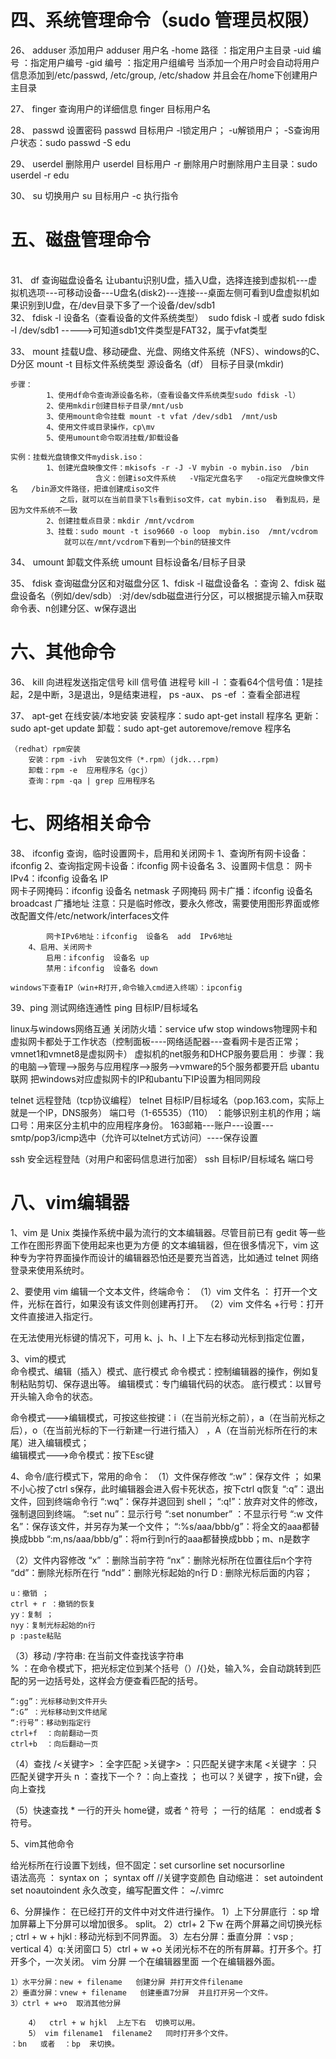 # 四、系统管理命令（sudo 管理员权限）

26、	adduser	添加用户
		adduser  用户名
		-home 路径   ：指定用户主目录
		-uid  编号   ：指定用户编号
		-gid  编号   ：指定用户组编号
	当添加一个用户时会自动将用户信息添加到/etc/passwd, /etc/group, /etc/shadow
	并且会在/home下创建用户主目录

27、	finger  查询用户的详细信息
		finger  目标用户名
	

28、	passwd  设置密码
		passwd  目标用户
		-l锁定用户；	-u解锁用户；	-S查询用户状态：sudo passwd -S edu 		

29、	userdel	删除用户
		userdel 目标用户
	-r  删除用户时删除用户主目录：sudo userdel -r edu
		
30、	su 切换用户
		su  目标用户
		-c  执行指令
		

# 五、磁盘管理命令

​	
31、	df	查询磁盘设备名
​		让ubantu识别U盘，插入U盘，选择连接到虚拟机---虚拟机选项---可移动设备---U盘名(disk2)---连接---桌面左侧可看到U盘
​		虚拟机如果识别到U盘，在/dev目录下多了一个设备/dev/sdb1
​	
32、	fdisk	-l  设备名（查看设备的文件系统类型）
​		sudo fdisk -l 	或者  sudo fdisk -l /dev/sdb1   ----->可知道sdb1文件类型是FAT32，属于vfat类型

33、	mount	挂载U盘、移动硬盘、光盘、网络文件系统（NFS）、windows的C、D分区
		mount -t 目标文件系统类型   源设备名（df）  目标子目录(mkdir)
		
	步骤：
			1、使用df命令查询源设备名称，（查看设备文件系统类型sudo fdisk -l）
			2、使用mkdir创建目标子目录/mnt/usb
			3、使用mount命令挂载 mount -t vfat /dev/sdb1  /mnt/usb
			4、使用文件或目录操作，cp\mv
			5、使用umount命令取消挂载/卸载设备
	
	实例：挂载光盘镜像文件mydisk.iso：
			1、创建光盘映像文件：mkisofs -r -J -V mybin -o mybin.iso  /bin
				       含义：创建iso文件系统   -V指定光盘名字   -o指定光盘映像文件名   /bin源文件路径，把谁创建成iso文件
			   之后，就可以在当前目录下ls看到iso文件，cat mybin.iso  看到乱码，是因为文件系统不一致
			2、创建挂载点目录：mkdir /mnt/vcdrom
			3、挂载：sudo mount -t iso9660 -o loop  mybin.iso  /mnt/vcdrom
				就可以在/mnt/vcdrom下看到一个bin的链接文件


34、	umount	卸载文件系统
		umount  目标设备名/目标子目录

35、	fdisk   查询磁盘分区和对磁盘分区
		1、fdisk  -l  磁盘设备名   ：查询
		2、fdisk  磁盘设备名（例如/dev/sdb）  :对/dev/sdb磁盘进行分区，可以根据提示输入m获取命令表、n创建分区、w保存退出

# 六、其他命令

36、	kill	向进程发送指定信号
		kill  信号值   进程号
		kill -l  ：查看64个信号值：1是挂起，2是中断，3是退出，9是结束进程，
		ps -aux、 ps -ef   ：查看全部进程

37、	apt-get	在线安装/本地安装
		安装程序：sudo  apt-get install  程序名
		更新：sudo apt-get update
		卸载：sudo apt-get autoremove/remove  程序名

	（redhat）rpm安装
		安装：rpm -ivh  安装包文件（*.rpm）(jdk...rpm)
		卸载：rpm -e  应用程序名（gcj）
		查询：rpm -qa | grep 应用程序名

# 七、网络相关命令

38、	ifconfig  查询，临时设置网卡，启用和关闭网卡
		1、查询所有网卡设备：ifconfig
		2、查询指定网卡设备：ifconfig  网卡设备名
	   	3、设置网卡信息：
			网卡IPv4：ifconfig  设备名  IP  
			网卡子网掩码：ifconfig  设备名  netmask  子网掩码
			网卡广播：ifconfig  设备名  broadcast  广播地址
			注意：只是临时修改，要永久修改，需要使用图形界面或修改配置文件/etc/network/interfaces文件
			

			网卡IPv6地址：ifconfig  设备名  add  IPv6地址
		4、启用、关闭网卡
			启用：ifconfig  设备名 up
			禁用：ifconfig  设备名 down
	
	windows下查看IP（win+R打开,命令输入cmd进入终端）：ipconfig

39、ping	测试网络连通性
		ping  目标IP/目标域名
	

linux与windows网络互通
	关闭防火墙：service  ufw stop
	windows物理网卡和虚拟网卡都处于工作状态（控制面板----网络适配器---查看网卡是否正常；vmnet1和vmnet8是虚拟网卡）
	虚拟机的net服务和DHCP服务要启用：
			步骤：我的电脑-->管理-->服务与应用程序-->服务-->vmware的5个服务都要开启
	ubantu联网
	把windows对应虚拟网卡的IP和ubantu下IP设置为相同网段

telnet  远程登陆（tcp协议编程）
	telnet 目标IP/目标域名（pop.163.com，实际上就是一个IP，DNS服务）   端口号（1-65535）（110）  ：能够识别主机的作用；端口号：用来区分主机中的应用程序身份。
	163邮箱---账户---设置---smtp/pop3/icmp选中（允许可以telnet方式访问）----保存设置

ssh	安全远程登陆（对用户和密码信息进行加密）
	ssh  目标IP/目标域名   端口号

# 八、vim编辑器

1、vim 是 Unix 类操作系统中最为流行的文本编辑器。尽管目前已有 gedit 等一些工作在图形界面下使用起来也更为方便
的文本编辑器，但在很多情况下，vim 这种专为字符界面操作而设计的编辑器恐怕还是要充当首选，比如通过 telnet
网络登录来使用系统时。 

2、要使用 vim 编辑一个文本文件，终端命令：
         （1）vim   文件名   ：  打开一个文件，光标在首行，如果没有该文件则创建再打开。
   	 （2）vim   文件名 +行号：打开文件直接进入指定行。

   在无法使用光标键的情况下，可用 k、j、h、l 上下左右移动光标到指定位置，

3、vim的模式  
	命令模式、编辑（插入）模式、底行模式
   命令模式：控制编辑器的操作，例如复制粘贴剪切、保存退出等。
   编辑模式：专门编辑代码的状态。
   底行模式：以冒号开头输入命令的状态。

   命令模式--->编辑模式，可按这些按键：i（在当前光标之前），a（在当前光标之后），o（在当前光标的下一行新建一行进行插入） ，A（在当前光标所在行的末尾）进入编辑模式；   
   编辑模式--->命令模式：按下Esc键
		
4、命令/底行模式下，常用的命令：
（1）文件保存修改
	“:w”：保存文件 ； 如果不小心按了ctrl s保存，此时编辑器会进入假卡死状态，按下ctrl q恢复
	“:q”：退出文件，回到终端命令行
	“:wq”：保存并退回到 shell； 
  	“:q!”：放弃对文件的修改，强制退回到终端。
	“:set nu”：显示行号
	“:set nonumber” ：不显示行号
	“:w 文件名”：保存该文件，并另存为某一个文件；
	“:%s/aaa/bbb/g”：将全文的aaa都替换成bbb
	“:m,ns/aaa/bbb/g”：将m行到n行的aaa都替换成bbb；m、n是数字

（2）文件内容修改
	“x” ：删除当前字符
	“nx”：删除光标所在位置往后n个字符
	“dd”：删除光标所在行
	“ndd”：删除光标起始的n行
	D : 删除光标后面的内容；

	u：撤销 ； 
	ctrl + r ：撤销的恢复	
	yy：复制 ； 
	nyy：复制光标起始的n行
	p :paste粘贴

（3）移动
	/字符串: 在当前文件查找该字符串  
	% ：在命令模式下，把光标定位到某个括号（）/{}处，输入%，会自动跳转到匹配的另一边括号处，这样会方便查看匹配的括号。
	
	“:gg”：光标移动到文件开头
	“:G” ：光标移动到文件结尾
	“:行号”：移动到指定行
	ctrl+f  ：向前翻动一页
	ctrl+b  ：向后翻动一页

（4）查找
	/\<关键字\> ：全字匹配
	\>关键字\>    ：只匹配关键字末尾
	\<关键字    ：只匹配关键字开头
	n   ：查找下一个
	?   ：向上查找    ；  也可以？关键字  ，按下n键，会向上查找

（5）快速查找
	*
一行的开头  home键，或者 ^  符号 ；  一行的结尾 ： end或者  $  符号。



5、vim其他命令

给光标所在行设置下划线，但不固定：set cursorline   set nocursorline   
语法高亮 ： syntax on ； syntax off    //关键字变颜色
自动缩进： set autoindent
    set noautoindent
永久改变，编写配置文件：  ~/.vimrc    

6、分屏操作：
    在已经打开的文件中对文件进行操作。
    1）上下分屏底行 ：sp 增加屏幕上下分屏可以增加很多。  split。
    2）ctrl+ 2 下w 在两个屏幕之间切换光标   ;     ctrl + w + hjkl : 移动光标到不同界面。
    3）左右分屏：垂直分屏
    ：vsp      ; vertical
    4）q:关闭窗口
    5）ctrl + w +o  关闭光标不在的所有屏幕。打开多个。打开多个，一次关闭。
vim 分屏  一个在编辑器里面  一个在编辑器外面。

    1）水平分屏：new + filename   创建分屏 并打开文件filename
    2）垂直分屏：vnew + filename   创建垂直7分屏  并且打开另一个文件。
    3）ctrl + w+o  取消其他分屏
    
        4）  ctrl + w hjkl  上左下右  切换可以用。
        5） vim filename1  filename2   同时打开多个文件。
    ：bn   或者  ：bp  来切换。